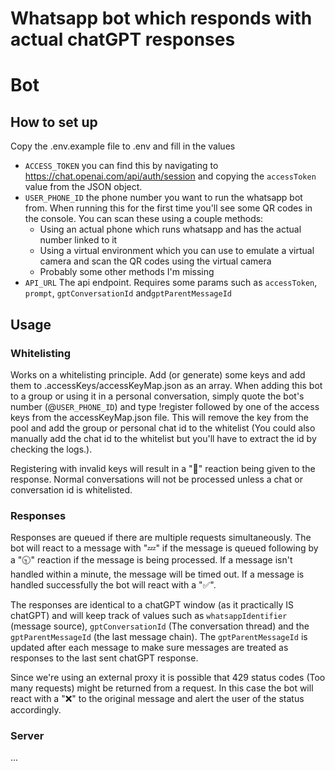 
# Whatsapp bot which responds with actual chatGPT responses

# Bot

## How to set up

Copy the .env.example file to .env and fill in the values

- `ACCESS_TOKEN` you can find this by navigating to https://chat.openai.com/api/auth/session and copying the `accessToken` value from the JSON object.
- `USER_PHONE_ID` the phone number you want to run the whatsapp bot from. When running this for the first time you'll see some QR codes in the console. You can scan these using a couple methods:
	- Using an actual phone which runs whatsapp and has the actual number linked to it
	- Using a virtual environment which you can use to emulate a virtual camera and scan the QR codes using the virtual camera
	- Probably some other methods I'm missing
- `API_URL` The api endpoint. Requires some params such as  `accessToken`, `prompt`, `gptConversationId` and`gptParentMessageId`

## Usage

### Whitelisting

Works on a whitelisting principle. Add (or generate) some keys and add them to .accessKeys/accessKeyMap.json as an array. When adding this bot to a group or using it in a personal conversation, simply quote the bot's number (@`USER_PHONE_ID`) and type !register followed by one of the access keys from the accessKeyMap.json file. This will remove the key from the pool and add the group or personal chat id to the whitelist (You could also manually add the chat id to the whitelist but you'll have to extract the id by checking the logs.).

Registering with invalid keys will result in a "🚫" reaction being given to the response. Normal conversations will not be processed unless a chat or conversation id is whitelisted.

### Responses

Responses are queued if there are multiple requests simultaneously. The bot will react to a message with "💤" if the message is queued following by a "🕤" reaction if the message is being processed. If a message isn't handled within a minute, the message will be timed out. If a message is handled successfully the bot will react with a "✅".

The responses are identical to a chatGPT window (as it practically IS chatGPT) and will keep track of values such as `whatsappIdentifier` (message source), `gptConversationId` (The conversation thread) and the `gptParentMessageId` (the last message chain). The `gptParentMessageId` is updated after each message to make sure messages are treated as responses to the last sent chatGPT response.

Since we're using an external proxy it is possible that 429 status codes (Too many requests) might be returned from a request. In this case the bot will react with a "❌" to the original message and alert the user of the status accordingly.

### Server

...